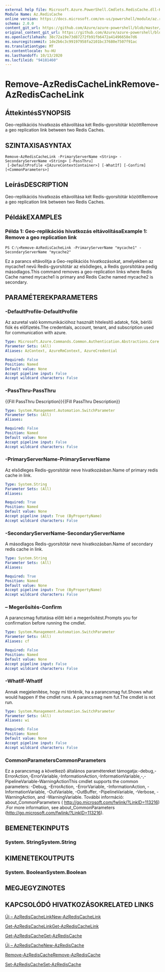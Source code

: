 ```yaml
---
external help file: Microsoft.Azure.PowerShell.Cmdlets.RedisCache.dll-Help.xml
Module Name: Az.RedisCache
online version: https://docs.microsoft.com/en-us/powershell/module/az.rediscache/remove-azrediscachelink
schema: 2.0.0
content_git_url: https://github.com/Azure/azure-powershell/blob/master/src/RedisCache/RedisCache/help/Remove-AzRedisCacheLink.md
original_content_git_url: https://github.com/Azure/azure-powershell/blob/master/src/RedisCache/RedisCache/help/Remove-AzRedisCacheLink.md
ms.openlocfilehash: 38c72a19e73d87272fb91fb6472a41496658e7d6
ms.sourcegitcommit: 1de2b6c3c99197958fa2101bc37680e7507f91ac
ms.translationtype: MT
ms.contentlocale: hu-HU
ms.lasthandoff: 10/13/2020
ms.locfileid: "94181460"
---
```

# <span data-ttu-id="02c4f-101">Remove-AzRedisCacheLink</span><span class="sxs-lookup"><span data-stu-id="02c4f-101">Remove-AzRedisCacheLink</span></span>

## <span data-ttu-id="02c4f-102">Áttekintés</span><span class="sxs-lookup"><span data-stu-id="02c4f-102">SYNOPSIS</span></span>
<span data-ttu-id="02c4f-103">Geo-replikációs hivatkozás eltávolítása két Redis-gyorsítótár között</span><span class="sxs-lookup"><span data-stu-id="02c4f-103">Remove a geo replication link between two Redis Caches.</span></span>

## <span data-ttu-id="02c4f-104">SZINTAXISA</span><span class="sxs-lookup"><span data-stu-id="02c4f-104">SYNTAX</span></span>

```
Remove-AzRedisCacheLink -PrimaryServerName <String> -SecondaryServerName <String> [-PassThru]
 [-DefaultProfile <IAzureContextContainer>] [-WhatIf] [-Confirm] [<CommonParameters>]
```

## <span data-ttu-id="02c4f-105">Leírás</span><span class="sxs-lookup"><span data-stu-id="02c4f-105">DESCRIPTION</span></span>
<span data-ttu-id="02c4f-106">Geo-replikációs hivatkozás eltávolítása két Redis-gyorsítótár között</span><span class="sxs-lookup"><span data-stu-id="02c4f-106">Remove a geo replication link between two Redis Caches.</span></span>

## <span data-ttu-id="02c4f-107">Példák</span><span class="sxs-lookup"><span data-stu-id="02c4f-107">EXAMPLES</span></span>

### <span data-ttu-id="02c4f-108">Példa 1: Geo-replikációs hivatkozás eltávolítása</span><span class="sxs-lookup"><span data-stu-id="02c4f-108">Example 1: Remove a geo replication link</span></span>
```
PS C:\>Remove-AzRedisCacheLink -PrimaryServerName "mycache1" -SecondaryServerName "mycache2"
```

<span data-ttu-id="02c4f-109">Ez a parancs eltávolítja a Geo-replikációs hivatkozásokat, amelyekben az mycache1 nevű Redis-gyorsítótár az elsődleges, a Redis gyorsítótára pedig másodlagos.</span><span class="sxs-lookup"><span data-stu-id="02c4f-109">This command removes a geo-replication links where Redis Cache named mycache1 is primary and Redis Cache named mycache2 is secondary.</span></span>

## <span data-ttu-id="02c4f-110">PARAMÉTEREK</span><span class="sxs-lookup"><span data-stu-id="02c4f-110">PARAMETERS</span></span>

### <span data-ttu-id="02c4f-111">-DefaultProfile</span><span class="sxs-lookup"><span data-stu-id="02c4f-111">-DefaultProfile</span></span>
<span data-ttu-id="02c4f-112">Az azuretal való kommunikációhoz használt hitelesítő adatok, fiók, bérlői fiók és előfizetés.</span><span class="sxs-lookup"><span data-stu-id="02c4f-112">The credentials, account, tenant, and subscription used for communication with azure.</span></span>

```yaml
Type: Microsoft.Azure.Commands.Common.Authentication.Abstractions.Core.IAzureContextContainer
Parameter Sets: (All)
Aliases: AzContext, AzureRmContext, AzureCredential

Required: False
Position: Named
Default value: None
Accept pipeline input: False
Accept wildcard characters: False
```

### <span data-ttu-id="02c4f-113">-PassThru</span><span class="sxs-lookup"><span data-stu-id="02c4f-113">-PassThru</span></span>
<span data-ttu-id="02c4f-114">{{Fill PassThru Description}}</span><span class="sxs-lookup"><span data-stu-id="02c4f-114">{{Fill PassThru Description}}</span></span>

```yaml
Type: System.Management.Automation.SwitchParameter
Parameter Sets: (All)
Aliases:

Required: False
Position: Named
Default value: None
Accept pipeline input: False
Accept wildcard characters: False
```

### <span data-ttu-id="02c4f-115">-PrimaryServerName</span><span class="sxs-lookup"><span data-stu-id="02c4f-115">-PrimaryServerName</span></span>
<span data-ttu-id="02c4f-116">Az elsődleges Redis-gyorsítótár neve hivatkozásban.</span><span class="sxs-lookup"><span data-stu-id="02c4f-116">Name of primary redis cache in link.</span></span>

```yaml
Type: System.String
Parameter Sets: (All)
Aliases:

Required: True
Position: Named
Default value: None
Accept pipeline input: True (ByPropertyName)
Accept wildcard characters: False
```

### <span data-ttu-id="02c4f-117">-SecondaryServerName</span><span class="sxs-lookup"><span data-stu-id="02c4f-117">-SecondaryServerName</span></span>
<span data-ttu-id="02c4f-118">A másodlagos Redis-gyorsítótár neve hivatkozásban.</span><span class="sxs-lookup"><span data-stu-id="02c4f-118">Name of secondary redis cache in link.</span></span>

```yaml
Type: System.String
Parameter Sets: (All)
Aliases:

Required: True
Position: Named
Default value: None
Accept pipeline input: True (ByPropertyName)
Accept wildcard characters: False
```

### <span data-ttu-id="02c4f-119">– Megerősítés</span><span class="sxs-lookup"><span data-stu-id="02c4f-119">-Confirm</span></span>
<span data-ttu-id="02c4f-120">A parancsmag futtatása előtt kéri a megerősítést.</span><span class="sxs-lookup"><span data-stu-id="02c4f-120">Prompts you for confirmation before running the cmdlet.</span></span>

```yaml
Type: System.Management.Automation.SwitchParameter
Parameter Sets: (All)
Aliases: cf

Required: False
Position: Named
Default value: None
Accept pipeline input: False
Accept wildcard characters: False
```

### <span data-ttu-id="02c4f-121">-WhatIf</span><span class="sxs-lookup"><span data-stu-id="02c4f-121">-WhatIf</span></span>
<span data-ttu-id="02c4f-122">Annak megjelenítése, hogy mi történik, ha a parancsmag fut.</span><span class="sxs-lookup"><span data-stu-id="02c4f-122">Shows what would happen if the cmdlet runs.</span></span>
<span data-ttu-id="02c4f-123">A parancsmag nem fut.</span><span class="sxs-lookup"><span data-stu-id="02c4f-123">The cmdlet is not run.</span></span>

```yaml
Type: System.Management.Automation.SwitchParameter
Parameter Sets: (All)
Aliases: wi

Required: False
Position: Named
Default value: None
Accept pipeline input: False
Accept wildcard characters: False
```

### <span data-ttu-id="02c4f-124">CommonParameters</span><span class="sxs-lookup"><span data-stu-id="02c4f-124">CommonParameters</span></span>
<span data-ttu-id="02c4f-125">Ez a parancsmag a következő általános paramétereket támogatja:-debug,-ErrorAction,-ErrorVariable,-InformationAction,-InformationVariable,-,-PipelineVariable-WarningAction</span><span class="sxs-lookup"><span data-stu-id="02c4f-125">This cmdlet supports the common parameters: -Debug, -ErrorAction, -ErrorVariable, -InformationAction, -InformationVariable, -OutVariable, -OutBuffer, -PipelineVariable, -Verbose, -WarningAction, and -WarningVariable.</span></span> <span data-ttu-id="02c4f-126">További információ: about_CommonParameters ( http://go.microsoft.com/fwlink/?LinkID=113216) .</span><span class="sxs-lookup"><span data-stu-id="02c4f-126">For more information, see about_CommonParameters (http://go.microsoft.com/fwlink/?LinkID=113216).</span></span>

## <span data-ttu-id="02c4f-127">BEMENETEK</span><span class="sxs-lookup"><span data-stu-id="02c4f-127">INPUTS</span></span>

### <span data-ttu-id="02c4f-128">System. String</span><span class="sxs-lookup"><span data-stu-id="02c4f-128">System.String</span></span>

## <span data-ttu-id="02c4f-129">KIMENETEK</span><span class="sxs-lookup"><span data-stu-id="02c4f-129">OUTPUTS</span></span>

### <span data-ttu-id="02c4f-130">System. Boolean</span><span class="sxs-lookup"><span data-stu-id="02c4f-130">System.Boolean</span></span>

## <span data-ttu-id="02c4f-131">MEGJEGYZI</span><span class="sxs-lookup"><span data-stu-id="02c4f-131">NOTES</span></span>

## <span data-ttu-id="02c4f-132">KAPCSOLÓDÓ HIVATKOZÁSOK</span><span class="sxs-lookup"><span data-stu-id="02c4f-132">RELATED LINKS</span></span>

[<span data-ttu-id="02c4f-133">Új – AzRedisCacheLink</span><span class="sxs-lookup"><span data-stu-id="02c4f-133">New-AzRedisCacheLink</span></span>](./New-AzRedisCacheLink.md)

[<span data-ttu-id="02c4f-134">Get-AzRedisCacheLink</span><span class="sxs-lookup"><span data-stu-id="02c4f-134">Get-AzRedisCacheLink</span></span>](./Get-AzRedisCacheLink.md)

[<span data-ttu-id="02c4f-135">Get-AzRedisCache</span><span class="sxs-lookup"><span data-stu-id="02c4f-135">Get-AzRedisCache</span></span>](./Get-AzRedisCache.md)

[<span data-ttu-id="02c4f-136">Új – AzRedisCache</span><span class="sxs-lookup"><span data-stu-id="02c4f-136">New-AzRedisCache</span></span>](./New-AzRedisCache.md)

[<span data-ttu-id="02c4f-137">Remove-AzRedisCache</span><span class="sxs-lookup"><span data-stu-id="02c4f-137">Remove-AzRedisCache</span></span>](./Remove-AzRedisCache.md)

[<span data-ttu-id="02c4f-138">Set-AzRedisCache</span><span class="sxs-lookup"><span data-stu-id="02c4f-138">Set-AzRedisCache</span></span>](./Set-AzRedisCache.md)